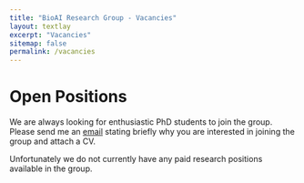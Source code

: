 ```yaml
---
title: "BioAI Research Group - Vacancies"
layout: textlay
excerpt: "Vacancies"
sitemap: false
permalink: /vacancies
---
```


# Open Positions


We are always looking for enthusiastic PhD students to join the group. <br />
Please send me an [email](mailto:kevin.bryson@glasgow.ac.uk) stating briefly why you are interested in joining the group and attach a CV.

Unfortunately we do not currently have any paid research positions available in the group.

<!-- <figure>
<img src="{{ site.url }}{{ site.baseurl }}/images/picpic/Gallery/DSC_0696.jpg" width="95%">
</figure> -->
